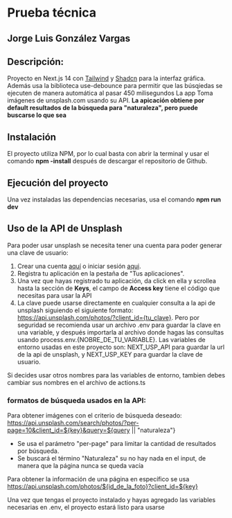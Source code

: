 # Prueba técnica

## Jorge Luis González Vargas

## Descripción:

Proyecto en Next.js 14 con [Tailwind](https://v1.tailwindcss.com/) y [Shadcn](https://ui.shadcn.com/) para la interfaz gráfica.
Además usa la biblioteca use-debounce para permitir que las búsqiedas se ejecuten de manera automática al pasar 450 milisegundos
La app Toma imágenes de unsplash.com usando su API. **La apicación obtiene por default resultados de la búsqueda para "naturaleza", pero puede buscarse lo que sea**

## Instalación

El proyecto utiliza NPM, por lo cual basta con abrir la terminal y usar el comando **npm -install** después de descargar el repositorio de Github.

## Ejecución del proyecto

Una vez instaladas las dependencias necesarias, usa el comando **npm run dev**

## Uso de la API de Unsplash

Para poder usar unsplash se necesita tener una cuenta para poder generar una clave de usuario:

1. Crear una cuenta [aquí](https://unsplash.com/es/%C3%BAnete) o iniciar sesión [aqui](https://unsplash.com/es/inicia-sesi%C3%B3n).
2. Registra tu aplicación en la pestaña de "Tus aplicaciones".
3. Una vez que hayas registrado tu aplicación, da click en ella y scrollea hasta la sección de **Keys**, el campo de **Access key** tiene el código que necesitas para usar la API
4. La clave puede usarse directamente en cualquier consulta a la api de unsplash siguiendo el siguiente formato: https://api.unsplash.com/photos/?client_id={tu_clave}. Pero por seguridad se recomienda usar un archivo .env para guardar la clave en una variable, y después importarla al archivo donde hagas las consultas usando process.env.{NOBRE_DE_TU_VARIABLE}. Las variables de entorno usadas en este proyecto son: NEXT_USP_API para guardar la url de la api de unsplash, y NEXT_USP_KEY para guardar la clave de usuario.

Si decides usar otros nombres para las variables de entorno, tambien debes cambiar sus nombres en el archivo de actions.ts

### formatos de búsqueda usados en la API:

Para obtener imágenes con el criterio de búsqueda deseado: https://api.unsplash.com/search/photos/?per-page=10&client_id=${key}&query=${query || "naturaleza"}

- Se usa el parámetro "per-page" para limitar la cantidad de resultados por búsqueda.
- Se buscará el término "Naturaleza" su no hay nada en el input, de manera que la página nunca se queda vacía

Para obtener la información de una página en específico se usa https://api.unsplash.com/photos/${id_de_la_foto}?client_id=${key}

Una vez que tengas el proyecto instalado y hayas agregado las variables necesarias en .env, el proyecto estará listo para usarse
